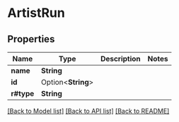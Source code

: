 # ArtistRun

## Properties

Name | Type | Description | Notes
------------ | ------------- | ------------- | -------------
**name** | **String** |  | 
**id** | Option<**String**> |  | 
**r#type** | **String** |  | 

[[Back to Model list]](../README.md#documentation-for-models) [[Back to API list]](../README.md#documentation-for-api-endpoints) [[Back to README]](../README.md)


